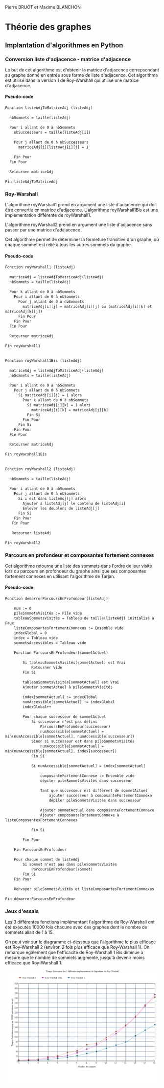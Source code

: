 Pierre BRUOT et Maxime BLANCHON
# Théorie des graphes 
## Implantation d'algorithmes en Python

### Conversion liste d'adjacence - matrice d'adjacence

Le but de cet algorithme est d'obtenir la matrice d'adjacence correpsondant au graphe donné en entrée sous forme de liste d'adjacence. Cet algorithme est utilisé dans la version 1 de Roy-Warshall qui utilise une matrice d'adjacence. 

#### Pseudo-code

```
Fonction listeAdjToMatriceAdj (listeAdj)
  
  nbSommets = taille(listeAdj)
  
  Pour i allant de 0 à nbSommets
    nbSuccesseurs = taille(listeAdj[i])
  
    Pour j allant de 0 à nbSuccesseurs
      matriceAdj[i][listeAdj[i][j] = 1
      
    Fin Pour 
  Fin Pour
  
  Retourner matriceAdj

Fin listeAdjToMatriceAdj
```

### Roy-Warshall

L'algorithme royWarshall1 prend en argument une liste d'adjacence qui doit être convertie en matrice d'adjacence.
L'algorithme royWarshall1Bis est une implémentation différente de royWarshall1.

L'algorithme royWarshall2 prend en argument une liste d'adjacence sans passer par une matrice d'adajacence.

Cet algorithme permet de déterminer la fermeture transitive d'un graphe, où chaque sommet est relié à tous les autres sommets du graphe.

#### Pseudo-code
```
Fonction royWarshall1 (listeAdj)
  
  matriceAdj = listeAdjToMatriceAdj(listeAdj)
  nbSommets = taille(listeAdj)
  
  Pour k allant de 0 à nbSommets
    Pour i allant de 0 à nbSommets
      Pour j allant de 0 à nbSommets
        matriceAdj[i][j] = matriceAdj[i][j] ou (matriceAdj[i][k] et matriceAdj[k][j])
      Fin Pour
    Fin Pour
  Fin Pour

  Retourner matriceAdj
 
Fin royWarshall1


Fonction royWarshall1Bis (listeAdj)

  matriceAdj = listeAdjToMatriceAdj(listeAdj)
  nbSommets = taille(listeAdj)
    
  Pour i allant de 0 à nbSommets
    Pour j allant de 0 à nbSommets
      Si matriceAdj[i][j] = 1 alors
        Pour k allant de 0 à nbSommets
          Si matriceAdj[j][k] = 1 alors
            matriceAdj[i][k] = matriceAdj[j][k]
          Fin Si
        Fin Pour
      Fin Si
    Fin Pour
  Fin Pour

  Retourner matriceAdj
 
Fin royWarshall1Bis


Fonction royWarshall2 (listeAdj)

  nbSommets = taille(listeAdj)
  
  Pour i allant de 0 à nbSommets
    Pour j allant de 0 à nbSommets
      Si i est dans listeAdj[j] alors
        Ajouter à listeAdj[j] le contenu de listeAdj[i]
        Enlever les doublons de listeAdj[j]
      Fin Si
    Fin Pour
   Fin Pour
   
   Retourner listeAdj
   
Fin royWarshall2
```

### Parcours en profondeur et composantes fortement connexes

Cet algorithme retourne une liste des sommets dans l'ordre de leur visite lors du parcours en profondeur du graphe ainsi que ses composantes fortement connexes en utilisant l'algorithme de Tarjan.

#### Pseudo-code
```
Fonction démarrerParcoursEnProfondeur(listeAdj)

    num := 0
    pileSommetsVisités := Pile vide
    tableauSommetsVisités = Tableau de taille(listeAdj) initialisé à Faux
    listeComposantesFortementConnexes := Ensemble vide
    indexGlobal = 0
    index = Tableau vide
    sommetsAccessibles = Tableau vide

    Fonction ParcoursEnProfondeur(sommetActuel)

        Si tableauSommetsVisités[sommetActuel] est Vrai
            Retourner Vide
        Fin Si

        tableauSommetsVisités[sommetActuel] est Vrai
        Ajouter sommetActuel à pileSommetsVisités 

        index[sommetActuel] := indexGlobal
        numAccessible[sommetActuel] := indexGlobal
        indexGlobal++

        Pour chaque successeur de sommetActuel
            Si successeur n'est pas défini
                ParcoursEnProfondeur(successeur)
                numAccessible[sommetActuel] = min(numAccessible[sommetActuel], numAccessible[successeur])
            Sinon si successeur est dans pileSommetsVisités
                numAccessible[sommetActuel] = min(numAccessible[sommetActuel], index[successeur])
            Fin Si

            Si numAccessible[sommetActuel] = index[sommetActuel]

                composanteFortementConnexe := Ensemble vide
                dépiler pileSommetsVisités dans successeur 

                Tant que successeur est différent de sommetActuel
                    ajouter successeur à composanteFortementConnexe
                    dépiler pileSommetsVisités dans successeur

                Ajouter sommetActuel dans composanteFortementConnexe
                Ajouter composanteFortementConnexe à listeComposantesFortementConnexes

            Fin Si

        Fin Pour

    Fin ParcoursEnProfondeur

    Pour chaque sommet de listeAdj
        Si sommet n'est pas dans pileSommetsVisités
            ParcoursEnProfondeur(sommet)
        Fin Si
    Fin Pour

    Renvoyer pileSommetsVisités et listeComposantesFortementConnexes

Fin démarrerParcoursEnProfondeur
```

### Jeux d'essais

Les 3 différentes fonctions implémentant l'algorithme de Roy-Warshall ont été exécutés 10000 fois chacune avec des graphes dont le nombre de sommets allait de 1 à 15.

On peut voir sur le diagramme ci-dessous que l'algorithme le plus efficace est Roy-Warshall 2 (environ 2 fois plus efficace que Roy-Warshall 1).
On remarque également que l'efficacité de Roy-Warshall 1 Bis diminue à mesure que le nombre de sommets augmente, jusqu'à devenir moins efficace que Roy-Warshall 1.

![Alt text](diagram.png?raw=true)


```
